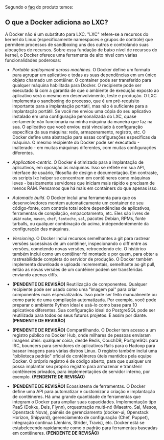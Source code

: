 Segundo o [faq](https://docs.docker.com/engine/faq/#what-does-docker-technology-add-to-just-plain-lxc) do produto temos:

## O que a Docker adiciona ao LXC?


A Docker não é um substituto para LXC. "LXC" refere-se a recursos do kernel do Linux (especificamente namespaces e grupos de controle) que permitem processos de sandboxing uns dos outros e controlando suas alocações de recursos. Sobre essa fundação de baixo nível de recursos do kernel, o Docker oferece uma ferramenta de alto nível com várias funcionalidades poderosas:

* _Portable deployment across machines_. O Docker define um formato para agrupar um aplicativo e todas as suas dependências em um único objeto chamado um contêiner. O container pode ser transferido para qualquer máquina habilitada para Docker. O recipiente pode ser executado lá com a garantia de que o ambiente de execução exposto ao aplicativo será o mesmo em desenvolvimento, teste e produção. O LXC implementa o sandboxing do processo, que é um pré-requisito importante para a implantação portátil, mas não é suficiente para a implantação portátil. Se você me enviou uma cópia do seu aplicativo instalado em uma configuração personalizada do LXC, quase certamente não funcionaria na minha máquina da maneira que faz na sua. O aplicativo que você enviou está vinculado à configuração específica da sua máquina: rede, armazenamento, registro, etc. O Docker define uma abstração para essas configurações específicas da máquina. O mesmo recipiente do Docker pode ser executado - inalterado - em muitas máquinas diferentes, com muitas configurações diferentes.

* _Application-centric_. O Docker é otimizado para a implantação de aplicativos, em oposição às máquinas. Isso se reflete em sua API, interface de usuário, filosofia de design e documentação. Em contraste, os scripts lxc helper se concentram em contêineres como máquinas leves - basicamente servidores que iniciam mais rápido e precisam de menos RAM. Pensamos que há mais em containers do que apenas isso.

* _Automatic build_. O Docker inclui uma ferramenta para que os desenvolvedores montem automaticamente um container de seu código-fonte, com controle total sobre dependências de aplicativos, ferramentas de compilação, empacotamento, etc. Eles são livres de usar `make`, `maven`, `chef`, `fantoche`, `sal`, pacotes Debian, RPMs, fonte tarballs, ou qualquer combinação do acima, independentemente da configuração das máquinas.

* _Versioning_. O Docker inclui recursos semelhantes a git para rastrear versões sucessivas de um contêiner, inspecionando o diff entre as versões, cometendo novas versões, retrocedendo etc. O histórico também inclui como um contêiner foi montado e por quem, para obter a rastreabilidade completa do servidor de produção. O Docker também implementa downloads e uploads incrementais, semelhante ao git pull, então as novas versões de um contêiner podem ser transferidas enviando apenas diffs.

*  **(PENDENTE DE REVISÃO)** Reutilização de componentes. Qualquer recipiente pode ser usado como uma "imagem pai" para criar componentes mais especializados. Isso pode ser feito manualmente ou como parte de uma compilação automatizada. Por exemplo, você pode preparar o ambiente Python ideal e usá-lo como base para 10 aplicativos diferentes. Sua configuração ideal do PostgreSQL pode ser reutilizada para todos os seus futuros projetos. E assim por diante. **(PENDENTE DE REVISÃO)**

*  **(PENDENTE DE REVISÃO)** Compartilhando. O Docker tem acesso a um registro público no Docker Hub, onde milhares de pessoas enviaram imagens úteis: qualquer coisa, desde Redis, CouchDB, PostgreSQL para IRC, bouncers para servidores de aplicativos Rails para o Hadoop para basear imagens para várias distros Linux. O registro também inclui uma "biblioteca padrão" oficial de contêineres úteis mantidos pela equipe Docker. O próprio registro é de código aberto, para que qualquer um possa implantar seu próprio registro para armazenar e transferir contêineres privados, para implementações de servidor interno, por exemplo. **(PENDENTE DE REVISÃO)**

*  **(PENDENTE DE REVISÃO)** Ecossistema de ferramentas. O Docker define uma API para automatizar e customizar a criação e implantação de contêineres. Há uma grande quantidade de ferramentas que integram o Docker para ampliar suas capacidades. Implementação tipo PaaS (Dokku, Deis, Flynn), orquestração multi-nó (Maestro, Sal, Mesos, Openstack Nova), painéis de gerenciamento (docker-ui, Openstack Horizon, Shipyard), gerenciamento de configuração (Chef, Puppet), integração contínua (Jenkins, Strider, Travis), etc. Docker está se estabelecendo rapidamente como o padrão para ferramentas baseadas em contêineres.  **(PENDENTE DE REVISÃO)**